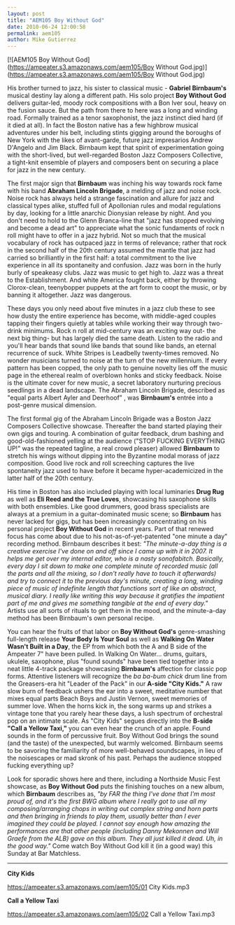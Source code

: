 ```yaml
---
layout: post
title: "AEM105 Boy Without God"
date: 2010-06-24 12:00:58
permalink: aem105
author: Mike Gutierrez
---
```

[![AEM105 Boy Without God](https://ampeater.s3.amazonaws.com/aem105/Boy Without God.jpg)](https://ampeater.s3.amazonaws.com/aem105/Boy Without God.jpg)

His brother turned to jazz, his sister to classical music - **Gabriel Birnbaum's** musical destiny lay along a different path. His solo project **Boy Without God** delivers guitar-led, moody rock compositions with a Bon Iver soul, heavy on the fusion sauce. But the path from there to here was a long and winding road. Formally trained as a tenor saxophonist, the jazz instinct died hard (if it died at all). In fact the Boston native has a few highbrow musical adventures under his belt, including stints gigging around the boroughs of New York with the likes of avant-garde, future jazz impresarios Andrew D'Angelo and Jim Black. Birnbaum kept that spirit of experimentation going with the short-lived, but well-regarded Boston Jazz Composers Collective, a tight-knit ensemble of players and composers bent on securing a place for jazz in the new century.

<!-- more -->

The first major sign that **Birnbaum** was inching his way towards rock fame with his band **Abraham Lincoln Brigade**, a melding of jazz and noise rock. Noise rock has always held a strange fascination and allure for jazz and classical types alike, stuffed full of Apollonian rules and modal regulations by day, looking for a little anarchic Dionysian release by night. And you don't need to hold to the Glenn Branca-line that "jazz has stopped evolving and become a dead art" to appreciate what the sonic fundaments of rock n roll might have to offer in a jazz hybrid. Not so much that the musical vocabulary of rock has outpaced jazz in terms of relevance; rather that rock in the second half of the 20th century assumed the mantle that jazz had carried so brilliantly in the first half: a total commitment to the live experience in all its spontaneity and confusion. Jazz was born in the hurly burly of speakeasy clubs. Jazz was music to get high to. Jazz was a threat to the Establishment. And white America fought back, either by throwing Clorox-clean, teenybopper puppets at the art form to coopt the music, or by banning it altogether. Jazz was dangerous.

These days you only need about five minutes in a jazz club these to see how dusty the entire experience has become, with middle-aged couples tapping their fingers quietly at tables while working their way through two-drink minimums. Rock n roll at mid-century was an exciting way out- the next big thing- but has largely died the same death. Listen to the radio and you'll hear bands that sound like bands that sound like bands, an eternal recurrence of suck. White Stripes is Leadbelly twenty-times removed. No wonder musicians turned to noise at the turn of the new millennium. If every pattern has been copped, the only path to genuine novelty lies off the music page in the ethereal realm of overblown honks and sticky feedback. Noise is the ultimate cover for new music, a secret laboratory nurturing precious seedlings in a dead landscape. The Abraham Lincoln Brigade, described as "equal parts Albert Ayler and Deerhoof" , was **Birnbaum's** entrée into a post-genre musical dimension.

The first formal gig of the Abraham Lincoln Brigade was a Boston Jazz Composers Collective showcase. Thereafter the band started playing their own gigs and touring. A combination of guitar feedback, drum bashing and good-old-fashioned yelling at the audience ("STOP FUCKING EVERYTHING UP!" was the repeated tagline, a real crowd pleaser) allowed **Birnbaum** to stretch his wings without dipping into the Byzantine modal morass of jazz composition. Good live rock and roll screeching captures the live spontaneity jazz used to have before it became hyper-academicized in the latter half of the 20th century.

His time in Boston has also included playing with local luminaries **Drug Rug** as well as **Eli Reed and the True Loves**, showcasing his saxophone skills with both ensembles. Like good drummers, good brass specialists are always at a premium in a guitar-dominated music scene; so **Birnbaum** has never lacked for gigs, but has been increasingly concentrating on his personal project **Boy Without God** in recent years. Part of that renewed focus has come about due to his not-as-of-yet-patented "one minute a day" recording method. Birnbaum describes it best: _"The minute-a-day thing is a creative exercise I've done on and off since I came up with it in 2007. It helps me get over my internal editor, who is a nasty sonofabitch. Basically, every day I sit down to make one complete minute of recorded music (all the parts and all the mixing, so I don't really have to touch it afterwards) and try to connect it to the previous day's minute, creating a long, winding piece of music of indefinite length that functions sort of like an abstract, musical diary. I really like writing this way because it gratifies the impatient part of me and gives me something tangible at the end of every day."_ Artists use all sorts of rituals to get them in the mood, and the minute-a-day method has been Birnbaum's own personal recipe.

You can hear the fruits of that labor on **Boy Without God's** genre-smashing full-length release **Your Body Is Your Soul** as well as **Walking On Water Wasn't Built in a Day**, the EP from which both the A and B side of the Ampeater 7" have been pulled. In Walking On Water... drums, guitars, ukulele, saxophone, plus "found sounds" have been tied together into a neat little 4-track package showcasing **Birnbaum's** affection for classic pop forms. Attentive listeners will recognize the _ba ba-bum chick_ drum line from the Greasers-era hit "Leader of the Pack" in our **A-side "City Kids."** A raw slow burn of feedback ushers the ear into a sweet, meditative number that mixes equal parts Beach Boys and Justin Vernon, sweet memories of summer love. When the horns kick in, the song warms up and strikes a vintage tone that you rarely hear these days, a lush spectrum of orchestral pop on an intimate scale. As "City Kids" segues directly into the **B-side "Call a Yellow Taxi,"** you can even hear the crunch of an apple. Found sounds in the form of percussive fruit. Boy Without God brings the sound (and the taste) of the unexpected, but warmly welcomed. Birnbaum seems to be savoring the familiarity of more well-behaved soundscapes, in lieu of the noisescapes or mad skronk of his past. Perhaps the audience stopped fucking everything up?

Look for sporadic shows here and there, including a Northside Music Fest showcase, as **Boy Without God** puts the finishing touches on a new album, which **Birnbaum** describes as, _"by FAR the thing I've done that I'm most proud of, and it's the first BWG album where I really got to use all my composing/arranging chops in writing out complex string and horn parts and then bringing in friends to play them, usually better than I ever imagined they could be played. I cannot say enough how amazing the performances are that other people (including Danny Mekonnen and Will Graefe from the ALB) gave on this album. They all just killed it dead. Uh, in the good way."_ Come watch Boy Without God kill it (in a good way) this Sunday at Bar Matchless.

---

**City Kids**

https://ampeater.s3.amazonaws.com/aem105/01 City Kids.mp3

**Call a Yellow Taxi**

https://ampeater.s3.amazonaws.com/aem105/02 Call a Yellow Taxi.mp3

